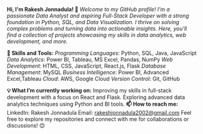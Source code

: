 **Hi, I'm Rakesh Jonnadula! 👋**
*Welcome to my GitHub profile! I'm a passionate Data Analyst and aspiring Full-Stack Developer with a strong foundation in Python, SQL, and Data Visualization. I thrive on solving complex problems and turning data into actionable insights. Here, you'll find a collection of projects showcasing my skills in data analytics, web development, and more.*

**🔧 Skills and Tools:**
*Programming Languages*: Python, SQL, Java, JavaScript
*Data Analytics*: Power BI, Tableau, MS Excel, Pandas, NumPy
*Web Development*: HTML, CSS, JavaScript, React.js, Flask
*Database Management*: MySQL
*Business Intelligence*: Power BI, Advanced Excel,Tableau
*Cloud*: AWS, Google Cloud
*Version Control*: Git, GitHub

**💡 What I’m currently working on:**
Improving my skills in full-stack development with a focus on React and Flask.
Exploring advanced data analytics techniques using Python and BI tools.
**📫 How to reach me:**
LinkedIn: Rakesh Jonnadula
Email: rakeshjonnadula2002@gmail.com
Feel free to explore my repositories and connect with me for collaborations or discussions! 😊
